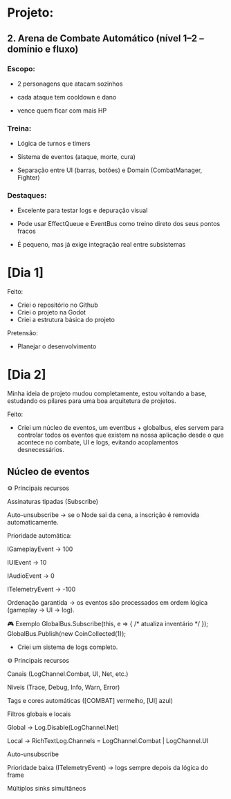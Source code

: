 # Projeto:

## 2. Arena de Combate Automático (nível 1–2 – domínio e fluxo)

### Escopo:

- 2 personagens que atacam sozinhos

- cada ataque tem cooldown e dano

- vence quem ficar com mais HP

### Treina:

- Lógica de turnos e timers

- Sistema de eventos (ataque, morte, cura)

- Separação entre UI (barras, botões) e Domain (CombatManager, Fighter)

### Destaques:

- Excelente para testar logs e depuração visual

- Pode usar EffectQueue e EventBus como treino direto dos seus pontos fracos

- É pequeno, mas já exige integração real entre subsistemas

# [Dia 1]

Feito:
- Criei o repositório no Github
- Criei o projeto na Godot
- Criei a estrutura básica do projeto

Pretensão:
- Planejar o desenvolvimento

# [Dia 2]

Minha ideia de projeto mudou completamente, estou voltando a base, estudando os pilares para uma boa arquitetura de projetos.

Feito:
- Criei um núcleo de eventos, um eventbus + globalbus, eles servem para controlar todos os eventos que existem na nossa aplicação desde o que acontece
no combate, UI e logs, evitando acoplamentos desnecessários.

## Núcleo de eventos

⚙️ Principais recursos

Assinaturas tipadas (Subscribe<CoinCollected>)

Auto-unsubscribe → se o Node sai da cena, a inscrição é removida automaticamente.

Prioridade automática:

IGameplayEvent → 100

IUIEvent → 10

IAudioEvent → 0

ITelemetryEvent → -100

Ordenação garantida → os eventos são processados em ordem lógica (gameplay → UI → log).

🎮 Exemplo
GlobalBus.Subscribe<CoinCollected>(this, e => { /* atualiza inventário */ });
GlobalBus.Publish(new CoinCollected(1));

- Criei um sistema de logs completo.

⚙️ Principais recursos

Canais (LogChannel.Combat, UI, Net, etc.)

Níveis (Trace, Debug, Info, Warn, Error)

Tags e cores automáticas ([COMBAT] vermelho, [UI] azul)

Filtros globais e locais

Global → Log.Disable(LogChannel.Net)

Local → RichTextLog.Channels = LogChannel.Combat | LogChannel.UI

Auto-unsubscribe

Prioridade baixa (ITelemetryEvent) → logs sempre depois da lógica do frame

Múltiplos sinks simultâneos